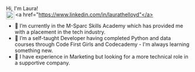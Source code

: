 Hi, I'm Laura! <br/><a href="https://github.com/fugde08"></a> 
<a href="https://www.linkedin.com/in/laurathelloyd"</a><img align="left" alt="laurathelloyd | LinkedIn" width="22px" src="https://cdn.jsdelivr.net/npm/simple-icons@v3/icons/linkedin.svg" />


[linkedin]: https://linkedin.com/in/laurathelloyd

- 🔭 I’m currently in the M-Sparc Skills Academy which has provided me with a placement in the tech industry. 
- 🌱 I’m a self-taught Developer having completed Python and data courses through Code First Girls and Codecademy - I'm always learning something new.
- 🔭 I have experience in Marketing but looking for a more technical role in a supportive company. 





